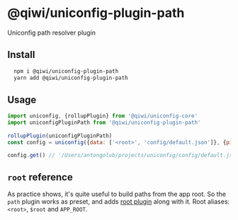 # @qiwi/uniconfig-plugin-path

Uniconfig path resolver plugin

## Install
```bash
  npm i @qiwi/uniconfig-plugin-path
  yarn add @qiwi/uniconfig-plugin-path
```

## Usage
```javascript
import uniconfig, {rollupPlugin} from '@qiwi/uniconfig-core'
import uniconfigPluginPath from '@qiwi/uniconfig-plugin-path'
    
rollupPlugin(uniconfigPluginPath)
const config = uniconfig({data: ['<root>', 'config/default.json']}, {pipeline: 'path'}) 

config.get() // '/Users/antongolub/projects/uniconfig/config/default.json'  
```

## `root` reference
As practice shows, it's quite useful to build paths from the app root. So the `path` plugin works as preset, and adds [root plugin](../uniconfig-plugin-root/README.md) along with it.
Root aliases: `<root>`, `$root` and `APP_ROOT`.
